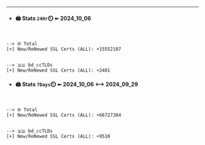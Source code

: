 

---
- #### 🖨️ **Stats** `24Hr`⏲️ ➼ 2024_10_06
```console


--> 🌐 Total
[+] New/ReNewed SSL Certs (ALL): +15552107


--> 🇧🇩 bd_ccTLDs
[+] New/ReNewed SSL Certs (ALL): +2401

```

- #### 🖨️ **Stats** `7Days`⏲️ ➼ 2024_10_06 <--> 2024_09_29
```console


--> 🌐 Total
[+] New/ReNewed SSL Certs (ALL): +66727384


--> 🇧🇩 bd_ccTLDs
[+] New/ReNewed SSL Certs (ALL): +9510

```


